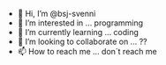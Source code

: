 - 👋 Hi, I’m @bsj-svenni
- 👀 I’m interested in ... programming
- 🌱 I’m currently learning ...  coding
- 💞️ I’m looking to collaborate on ... ??
- 📫 How to reach me ... don´t reach me

<!---
bsj-svenni/bsj-svenni is a ✨ special ✨ repository because its `README.md` (this file) appears on your GitHub profile.
You can click the Preview link to take a look at your changes.
--->
